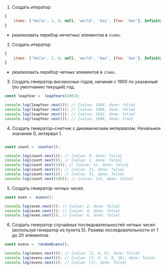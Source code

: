 1. Создать итератор:
```javascript
{
	items: ['hello', 1, 0, null, 'world', 'baz', {foo: 'bar'}, Infinity, NaN]
}
```
* реализовать перебор нечетных элементов в `items`.

2. Создать итератор:
```javascript
{
	items: ['hello', 1, 0, null, 'world', 'baz', {foo: 'bar'}, Infinity, NaN]
}
```
* реализовать перебор четных элементов в `items`.

3. Создать генератор високосных годов, начиная с 1900 по указанный (по умолчанию текущий) год.

```javascript
const leapYear =  leapYears(2001);

console.log(leapYear.next()); // {value: 1904, done: false}
console.log(leapYear.next()); // {value: 1908, done: false}
console.log(leapYear.next()); // {value: 1912, done: false}
console.log(leapYear.next()); // {value: 2000, done: true}
```

4. Создать генератор-счетчик с динамическим интервалом. Начальное значение 0, интервал 1.
```javascript

const count =  counter();

console.log(count.next()); // {value: 0, done: false}
console.log(count.next()); // {value: 1, done: false}
console.log(count.next(10)); // {value: 11, done: false}
console.log(count.next()); // {value: 21, done: false}
console.log(count.next()); // {value: 31, done: false}
console.log(count.next(100)); // {value: 131, done: false}
```
5. Создать генератор четных чисел.
```javascript
const even =  evens();

console.log(even.next()); // {value: 2, done: false}
console.log(even.next()); // {value: 4, done: false}
console.log(even.next()); // {value: 6, done: false}
```

6. Создать генератор случайных последовательностей четных чисел (используя генератор из пункта 5). Размер последовательности от 1 до 20 элементов.
```javascript
const evens =  randomEvens();

console.log(evens.next()); // {value: [2, 4, 6], done: false}
console.log(evens.next()); // {value: [2, 4, 6, 8, 10], done: false}
console.log(evens.next()); // {value: [2], done: false}
```


